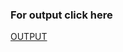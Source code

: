 
<html>
  <head>
    <meta charset="utf-8">
  </head>
  <body>
    <h3>For output click here</h3>
    <a href="https://divyanshubisht.github.io/coursera-test/mod-2-solution/index.html">OUTPUT</a>
  </body>
</html>
